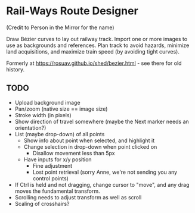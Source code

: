 Rail-Ways Route Designer
========================

(Credit to Person in the Mirror for the name)

Draw Bézier curves to lay out railway track. Import one or more images to use
as backgrounds and references. Plan track to avoid hazards, minimize land
acquisitions, and maximize train speed (by avoiding tight curves).

Formerly at https://rosuav.github.io/shed/bezier.html - see there for old history.

## TODO

* Upload background image
* Pan/zoom (native size == image size)
* Stroke width (in pixels)
* Show direction of travel somewhere (maybe the Next marker needs an orientation?)
* List (maybe drop-down) of all points
  - Show info about point when selected, and highlight it
  - Change selection in drop-down when point clicked on
    - Disallow movement less than 5px
  - Have inputs for x/y position
    - Fine adjustment
    - Lost point retrieval (sorry Anne, we're not sending you any control points)
* If Ctrl is held and not dragging, change cursor to "move", and any drag moves
  the fundamental transform.
* Scrolling needs to adjust transform as well as scroll
* Scaling of crosshairs?
